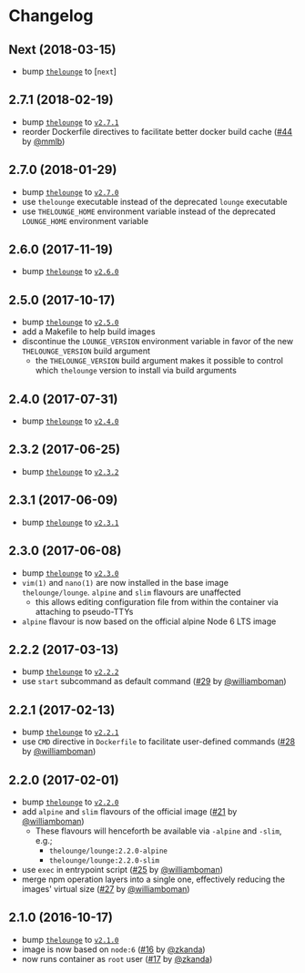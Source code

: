 # Changelog

## Next (2018-03-15)
- bump [`thelounge`][1] to [`next`]

## 2.7.1 (2018-02-19)

- bump [`thelounge`][1] to [`v2.7.1`](https://github.com/thelounge/lounge/releases/tag/v2.7.1)
- reorder Dockerfile directives to facilitate better docker build cache ([#44](https://github.com/thelounge/docker-lounge/pull/44) by [@mmlb](https://github.com/mmlb))

## 2.7.0 (2018-01-29)

- bump [`thelounge`][1] to [`v2.7.0`](https://github.com/thelounge/lounge/releases/tag/v2.7.0)
- use `thelounge` executable instead of the deprecated `lounge` executable
- use `THELOUNGE_HOME` environment variable instead of the deprecated `LOUNGE_HOME` environment variable

## 2.6.0 (2017-11-19)

- bump [`thelounge`][1] to [`v2.6.0`](https://github.com/thelounge/lounge/releases/tag/v2.6.0)

## 2.5.0 (2017-10-17)

- bump [`thelounge`][1] to [`v2.5.0`](https://github.com/thelounge/lounge/releases/tag/v2.5.0)
- add a Makefile to help build images
- discontinue the `LOUNGE_VERSION` environment variable in favor of the new `THELOUNGE_VERSION` build argument
    - the `THELOUNGE_VERSION` build argument makes it possible to control which `thelounge` version to install via build arguments

## 2.4.0 (2017-07-31)

- bump [`thelounge`][1] to [`v2.4.0`](https://github.com/thelounge/lounge/releases/tag/v2.4.0)

## 2.3.2 (2017-06-25)

- bump [`thelounge`][1] to [`v2.3.2`](https://github.com/thelounge/lounge/releases/tag/v2.3.2)

## 2.3.1 (2017-06-09)

- bump [`thelounge`][1] to [`v2.3.1`](https://github.com/thelounge/lounge/releases/tag/v2.3.1)

## 2.3.0 (2017-06-08)

- bump [`thelounge`][1] to [`v2.3.0`](https://github.com/thelounge/lounge/releases/tag/v2.3.0)
- `vim(1)` and `nano(1)` are now installed in the base image `thelounge/lounge`. `alpine` and `slim` flavours are unaffected
    - this allows editing configuration file from within the container via attaching to pseudo-TTYs
- `alpine` flavour is now based on the official alpine Node 6 LTS image

## 2.2.2 (2017-03-13)

- bump [`thelounge`][1] to [`v2.2.2`](https://github.com/thelounge/lounge/releases/tag/v2.2.2)
- use `start` subcommand as default command ([#29](https://github.com/thelounge/docker-lounge/pull/29) by [@williamboman](https://github.com/williamboman))

## 2.2.1 (2017-02-13)

- bump [`thelounge`][1] to [`v2.2.1`](https://github.com/thelounge/lounge/releases/tag/v2.2.1)
- use `CMD` directive in `Dockerfile` to facilitate user-defined commands ([#28](https://github.com/thelounge/docker-lounge/pull/28) by [@williamboman](https://github.com/williamboman))


## 2.2.0 (2017-02-01)

- bump [`thelounge`][1] to [`v2.2.0`](https://github.com/thelounge/lounge/releases/tag/v2.2.0)
- add `alpine` and `slim` flavours of the official image ([#21](https://github.com/thelounge/docker-lounge/pull/21) by [@williamboman](https://github.com/williamboman))
  - These flavours will henceforth be available via `-alpine` and `-slim`, e.g.;
    - `thelounge/lounge:2.2.0-alpine`
    - `thelounge/lounge:2.2.0-slim`
- use `exec` in entrypoint script ([#25](https://github.com/thelounge/docker-lounge/pull/25) by [@williamboman](https://github.com/williamboman))
- merge npm operation layers into a single one, effectively reducing the images' virtual size ([#27](https://github.com/thelounge/docker-lounge/pull/27) by [@williamboman](https://github.com/williamboman))


## 2.1.0 (2016-10-17)

- bump [`thelounge`][1] to [`v2.1.0`](https://github.com/thelounge/lounge/releases/tag/v2.1.0)
- image is now based on `node:6` ([#16](https://github.com/thelounge/docker-lounge/pull/16) by
  [@zkanda](https://github.com/zkanda))
- now runs container as `root` user ([#17](https://github.com/thelounge/docker-lounge/pull/17) by
  [@zkanda](https://github.com/zkanda))

[1]: https://github.com/thelounge/lounge

